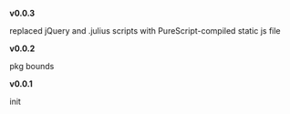 __v0.0.3__

replaced jQuery and .julius scripts with PureScript-compiled static js file

__v0.0.2__

pkg bounds

__v0.0.1__

init
